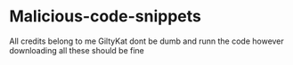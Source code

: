 # Malicious-code-snippets
All credits belong to me GiltyKat
dont be dumb and runn the code however downloading all these should be fine
